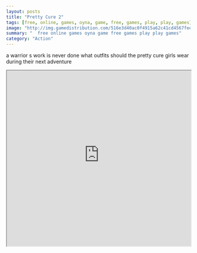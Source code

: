 ```yaml
---
layout: posts
title: "Pretty Cure 2"
tags: [free, online, games, oyna, game, free, games, play, play, games]
image: "http://img.gamedistribution.com/516e3d40ac0f4915a62c41cd4567feea.jpg"
summary: "  free online games oyna game free games play play games"
category: "Action"
---
```


a warrior s work is never done what outfits should the pretty cure girls wear during their next adventure

<iframe width="100%" height="480px;" src="http://flash.gamedistribution.com?game=516e3d40ac0f4915a62c41cd4567feea"></iframe>
